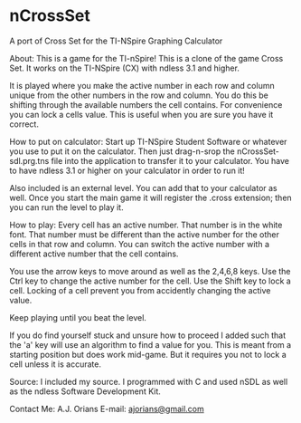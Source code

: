# nCrossSet
A port of Cross Set for the TI-NSpire Graphing Calculator

About:
This is a game for the TI-nSpire!  This is a clone of the game Cross Set.  It works on the TI-NSpire (CX) with ndless 3.1 and higher.

It is played where you make the active number in each row and column unique from the other numbers in the row and column.  You do this be shifting through the available numbers the cell contains.  For convenience you can lock a cells value.  This is useful when you are sure you have it correct.

How to put on calculator:
Start up TI-NSpire Student Software or whatever you use to put it on the calculator.  Then just drag-n-srop the nCrossSet-sdl.prg.tns file into the application to transfer it to your calculator.  You have to have ndless 3.1 or higher on your calculator in order to run it!

Also included is an external level.  You can add that to your calculator as well.  Once you start the main game it will register the .cross extension; then you can run the level to play it.

How to play:
Every cell has an active number.  That number is in the white font.  That number must be different than the active number for the other cells in that row and column.  You can switch the active number with a different active number that the cell contains.

You use the arrow keys to move around as well as the 2,4,6,8 keys.  Use the Ctrl key to change the active number for the cell.  Use the Shift key to lock a cell.  Locking of a cell prevent you from accidently changing the active value.

Keep playing until you beat the level.

If you do find yourself stuck and unsure how to proceed I added such that the 'a' key will use an algorithm to find a value for you.  This is meant from a starting position but does work mid-game.  But it requires you not to lock a cell unless it is accurate.

Source:
I included my source.  I programmed with C and used nSDL as well as the ndless Software Development Kit.

Contact Me:
A.J. Orians
E-mail: ajorians@gmail.com
